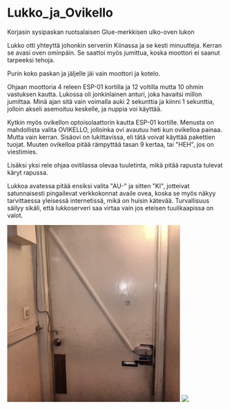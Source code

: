 # Lukko_ja_Ovikello
Korjasin sysipaskan ruotsalaisen Glue-merkkisen ulko-oven lukon

Lukko otti yhteyttä johonkin serveriin Kiinassa ja se kesti minuutteja.
Kerran se avasi oven ominpäin. Se saattoi myös jumittua, koska moottori
ei saanut tarpeeksi tehoja.

Purin koko paskan ja jäljelle jäi vain moottori ja kotelo.

Ohjaan moottoria 4 releen ESP-01 kortilla ja 12 voltilla
mutta 10 ohmin vastuksen kautta. Lukossa oli jonkinlainen anturi, joka
havaitsi millon jumittaa. Minä ajan sitä vain voimalla auki 2 sekunttia ja
kiinni 1 sekunttia, jolloin akseli asemoituu keskelle, ja nuppia
voi käyttää.

Kytkin myös ovikellon optoisolaattorin kautta ESP-01 kortille.
Menusta on mahdollista valita OVIKELLO, jolloinka ovi avautuu heti
kun ovikelloa painaa. Mutta vain kerran. Sisäovi on lukittavissa,
eli tätä voivat käyttää pakettien tuojat. Muuten ovikelloa
pitää rämpyttää tasan 9 kertaa, tai "HEH", jos on viestimies.

Lisäksi yksi rele ohjaa ovitilassa olevaa tuuletinta, mikä
pitää rapusta tulevat käryt rapussa.

Lukkoa avatessa pitää ensiksi valita "AU-" ja sitten "KI", jotteivat 
satunnaisesti pingailevat verkkokonnat availe ovea, koska se myös
näkyy tarvittaessa yleisessä internetissä, mikä on huisin kätevää.  Turvallisuus
säilyy sikäli, että lukkoserveri saa virtaa vain jos eteisen
tuulikaapissa on valot.

<img src=lukko.png>
<img src=creenshot_20211003-103116.png>
